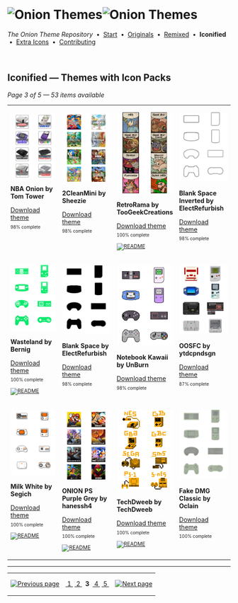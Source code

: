 <!--




















=================================================================================
---------------------------------------------------------------------------------

██████╗  ██████╗     ███╗   ██╗ ██████╗ ████████╗    ███████╗██████╗ ██╗████████╗
██╔══██╗██╔═══██╗    ████╗  ██║██╔═══██╗╚══██╔══╝    ██╔════╝██╔══██╗██║╚══██╔══╝
██║  ██║██║   ██║    ██╔██╗ ██║██║   ██║   ██║       █████╗  ██║  ██║██║   ██║   
██║  ██║██║   ██║    ██║╚██╗██║██║   ██║   ██║       ██╔══╝  ██║  ██║██║   ██║   
██████╔╝╚██████╔╝    ██║ ╚████║╚██████╔╝   ██║       ███████╗██████╔╝██║   ██║   
╚═════╝  ╚═════╝     ╚═╝  ╚═══╝ ╚═════╝    ╚═╝       ╚══════╝╚═════╝ ╚═╝   ╚═╝   

---------------------------------------------------------------------------------
=================================================================================

                  Note: This file was automatically generated.

            Run `python .github/generate.py` to regenerate the pages.




















-->
<p>&nbsp;</p>

# <img alt="Onion Themes" src="https://user-images.githubusercontent.com/44569252/179506709-0db2a8f5-3074-477c-81c4-719f281ddccc.png#gh-dark-mode-only" width="464px"><img alt="Onion Themes" src="https://user-images.githubusercontent.com/44569252/179506712-d5a1a916-7270-4902-aa55-5d93f7ee0f6e.png#gh-light-mode-only" width="464px">

*The Onion Theme Repository* &nbsp;•&nbsp; [Start](../../README.md) &nbsp;• &nbsp;[Originals](../custom/index.md) &nbsp;• &nbsp;[Remixed](../remixed/index.md) &nbsp;• &nbsp;**Iconified** &nbsp;• &nbsp;[Extra&nbsp;Icons](../icons_standalone/index.md) &nbsp;• &nbsp;[Contributing](../../CONTRIBUTING.md)

<p>&nbsp;</p>


## Iconified — Themes with Icon Packs

*Page 3 of 5 — 53 items available*
<table align=center><tr>


<td valign="top" width="25.00%">

[![NBA Onion by Tom Tower](../../themes/NBA%20Onion%20by%20Tom%20Tower/icons/preview.png)](https://onionui.github.io/iconpack_preview.html#NBA%20Onion%20by%20Tom%20Tower,NBA%20Onion%20by%20Tom%20Tower:themes/NBA%20Onion%20by%20Tom%20Tower/icons "Click to see the full icon pack preview page")

**NBA Onion by Tom Tower**

[Download theme](https://raw.githubusercontent.com/OnionUI/Themes/main/release/NBA%20Onion%20by%20Tom%20Tower.zip "NBA Onion by Tom Tower") <sub><sup>&nbsp;&nbsp; 98%&nbsp;complete</sup> &nbsp;&nbsp; </sub>

</td>


<td valign="top" width="25.00%">

[![2CleanMini by Sheezie](../../themes/2CleanMini%20by%20Sheezie/icons/preview.png)](https://onionui.github.io/iconpack_preview.html#2CleanMini%20by%20Sheezie,2CleanMini%20by%20Sheezie:themes/2CleanMini%20by%20Sheezie/icons "Click to see the full icon pack preview page")

**2CleanMini by Sheezie**

[Download theme](https://raw.githubusercontent.com/OnionUI/Themes/main/release/2CleanMini%20by%20Sheezie.zip "2CleanMini by Sheezie") <sub><sup>&nbsp;&nbsp; 98%&nbsp;complete</sup> &nbsp;&nbsp; </sub>

</td>


<td valign="top" width="25.00%">

[![RetroRama by TooGeekCreations](../../themes/RetroRama%20by%20TooGeekCreations/icons/preview.png)](https://onionui.github.io/iconpack_preview.html#RetroRama%20by%20TooGeekCreations,RetroRama%20by%20TooGeekCreations:themes/RetroRama%20by%20TooGeekCreations/icons "Click to see the full icon pack preview page")

**RetroRama by TooGeekCreations**

[Download theme](https://raw.githubusercontent.com/OnionUI/Themes/main/release/RetroRama%20by%20TooGeekCreations.zip "RetroRama by TooGeekCreations") <sub><sup>&nbsp;&nbsp; 100%&nbsp;complete</sup> &nbsp;&nbsp; <a href="/themes/RetroRama%20by%20TooGeekCreations/readme.md"><img src="https://user-images.githubusercontent.com/44569252/215358455-b6a1348b-8161-40d6-9cc1-cc31720377c4.png" height="16" title="README"></a> &nbsp;&nbsp; </sub>

</td>


<td valign="top" width="25.00%">

[![Blank Space Inverted by ElectRefurbish](../../themes/Blank%20Space%20Inverted%20by%20ElectRefurbish/icons/preview.png)](https://onionui.github.io/iconpack_preview.html#Blank%20Space%20Inverted%20by%20ElectRefurbish,Blank%20Space%20Inverted%20by%20ElectRefurbish:themes/Blank%20Space%20Inverted%20by%20ElectRefurbish/icons "Click to see the full icon pack preview page")

**Blank Space Inverted by ElectRefurbish**

[Download theme](https://raw.githubusercontent.com/OnionUI/Themes/main/release/Blank%20Space%20Inverted%20by%20ElectRefurbish.zip "Blank Space Inverted by ElectRefurbish") <sub><sup>&nbsp;&nbsp; 98%&nbsp;complete</sup> &nbsp;&nbsp; </sub>

</td>

</tr><tr>

<td valign="top" width="25.00%">

[![Wasteland by Bernig](../../themes/Wasteland%20by%20Bernig/icons/preview.png)](https://onionui.github.io/iconpack_preview.html#Wasteland%20by%20Bernig,Wasteland%20by%20Bernig:themes/Wasteland%20by%20Bernig/icons "Click to see the full icon pack preview page")

**Wasteland by Bernig**

[Download theme](https://raw.githubusercontent.com/OnionUI/Themes/main/release/Wasteland%20by%20Bernig.zip "Wasteland by Bernig") <sub><sup>&nbsp;&nbsp; 100%&nbsp;complete</sup> &nbsp;&nbsp; <a href="/themes/Wasteland%20by%20Bernig/README.txt"><img src="https://user-images.githubusercontent.com/44569252/215358455-b6a1348b-8161-40d6-9cc1-cc31720377c4.png" height="16" title="README"></a> &nbsp;&nbsp; </sub>

</td>


<td valign="top" width="25.00%">

[![Blank Space by ElectRefurbish](../../themes/Blank%20Space%20by%20ElectRefurbish/icons/preview.png)](https://onionui.github.io/iconpack_preview.html#Blank%20Space%20by%20ElectRefurbish,Blank%20Space%20by%20ElectRefurbish:themes/Blank%20Space%20by%20ElectRefurbish/icons "Click to see the full icon pack preview page")

**Blank Space by ElectRefurbish**

[Download theme](https://raw.githubusercontent.com/OnionUI/Themes/main/release/Blank%20Space%20by%20ElectRefurbish.zip "Blank Space by ElectRefurbish") <sub><sup>&nbsp;&nbsp; 98%&nbsp;complete</sup> &nbsp;&nbsp; </sub>

</td>


<td valign="top" width="25.00%">

[![Notebook Kawaii by UnBurn](../../themes/Notebook%20Kawaii%20by%20UnBurn/icons/preview.png)](https://onionui.github.io/iconpack_preview.html#Notebook%20Kawaii%20by%20UnBurn,Notebook%20Kawaii%20by%20UnBurn:themes/Notebook%20Kawaii%20by%20UnBurn/icons "Click to see the full icon pack preview page")

**Notebook Kawaii by UnBurn**

[Download theme](https://raw.githubusercontent.com/OnionUI/Themes/main/release/Notebook%20Kawaii%20by%20UnBurn.zip "Notebook Kawaii by UnBurn") <sub><sup>&nbsp;&nbsp; 98%&nbsp;complete</sup> &nbsp;&nbsp; </sub>

</td>


<td valign="top" width="25.00%">

[![OOSFC by ytdcpndsgn](../../themes/OOSFC%20by%20ytdcpndsgn/icons/preview.png)](https://onionui.github.io/iconpack_preview.html#OOSFC%20by%20ytdcpndsgn,OOSFC%20by%20ytdcpndsgn:themes/OOSFC%20by%20ytdcpndsgn/icons "Click to see the full icon pack preview page")

**OOSFC by ytdcpndsgn**

[Download theme](https://raw.githubusercontent.com/OnionUI/Themes/main/release/OOSFC%20by%20ytdcpndsgn.zip "OOSFC by ytdcpndsgn") <sub><sup>&nbsp;&nbsp; 87%&nbsp;complete</sup> &nbsp;&nbsp; </sub>

</td>

</tr><tr>

<td valign="top" width="25.00%">

[![Milk White by Segich](../../themes/Milk%20White%20by%20Segich/icons/preview.png)](https://onionui.github.io/iconpack_preview.html#Milk%20White%20by%20Segich,Milk%20White%20by%20Segich:themes/Milk%20White%20by%20Segich/icons "Click to see the full icon pack preview page")

**Milk White by Segich**

[Download theme](https://raw.githubusercontent.com/OnionUI/Themes/main/release/Milk%20White%20by%20Segich.zip "Milk White by Segich") <sub><sup>&nbsp;&nbsp; 100%&nbsp;complete</sup> &nbsp;&nbsp; <a href="/themes/Milk%20White%20by%20Segich/README.md"><img src="https://user-images.githubusercontent.com/44569252/215358455-b6a1348b-8161-40d6-9cc1-cc31720377c4.png" height="16" title="README"></a> &nbsp;&nbsp; </sub>

</td>


<td valign="top" width="25.00%">

[![ONION PS Purple Grey by hanessh4](../../themes/ONION%20PS%20%284-pack%29%20by%20hanessh4/ONION%20PS%20Purple%20Grey%20by%20hanessh4/icons/preview.png)](https://onionui.github.io/iconpack_preview.html#ONION%20PS%20Purple%20Grey%20by%20hanessh4,ONION%20PS%20Purple%20Grey%20by%20hanessh4:themes/ONION%20PS%20%284-pack%29%20by%20hanessh4/ONION%20PS%20Purple%20Grey%20by%20hanessh4/icons "Click to see the full icon pack preview page")

**ONION PS Purple Grey by hanessh4**

[Download theme](https://raw.githubusercontent.com/OnionUI/Themes/main/release/ONION%20PS%20%284-pack%29%20by%20hanessh4.zip "ONION PS (4-pack) by hanessh4") <sub><sup>&nbsp;&nbsp; 100%&nbsp;complete</sup> &nbsp;&nbsp; <a href="/themes/ONION%20PS%20%284-pack%29%20by%20hanessh4/ONION%20PS%20Purple%20Grey%20by%20hanessh4/README.txt"><img src="https://user-images.githubusercontent.com/44569252/215358455-b6a1348b-8161-40d6-9cc1-cc31720377c4.png" height="16" title="README"></a> &nbsp;&nbsp; </sub>

</td>


<td valign="top" width="25.00%">

[![TechDweeb by TechDweeb](../../themes/TechDweeb%20by%20TechDweeb/icons/preview.png)](https://onionui.github.io/iconpack_preview.html#TechDweeb%20by%20TechDweeb,TechDweeb%20by%20TechDweeb:themes/TechDweeb%20by%20TechDweeb/icons "Click to see the full icon pack preview page")

**TechDweeb by TechDweeb**

[Download theme](https://raw.githubusercontent.com/OnionUI/Themes/main/release/TechDweeb%20by%20TechDweeb.zip "TechDweeb by TechDweeb") <sub><sup>&nbsp;&nbsp; 100%&nbsp;complete</sup> &nbsp;&nbsp; <a href="/themes/TechDweeb%20by%20TechDweeb/readme.md"><img src="https://user-images.githubusercontent.com/44569252/215358455-b6a1348b-8161-40d6-9cc1-cc31720377c4.png" height="16" title="README"></a> &nbsp;&nbsp; </sub>

</td>


<td valign="top" width="25.00%">

[![Fake DMG Classic by Oclain](../../themes/Fake%20DMG%20Classic%20by%20Oclain/icons/preview.png)](https://onionui.github.io/iconpack_preview.html#Fake%20DMG%20Classic%20by%20Oclain,Fake%20DMG%20Classic%20by%20Oclain:themes/Fake%20DMG%20Classic%20by%20Oclain/icons "Click to see the full icon pack preview page")

**Fake DMG Classic by Oclain**

[Download theme](https://raw.githubusercontent.com/OnionUI/Themes/main/release/Fake%20DMG%20Classic%20by%20Oclain.zip "Fake DMG Classic by Oclain") <sub><sup>&nbsp;&nbsp; 100%&nbsp;complete</sup> &nbsp;&nbsp; </sub>

</td>

</tr></table>



---

<table align="center"><tr><td align="right">

[![Previous page](https://github.com/OnionUI/Themes/assets/44569252/fb1e949d-00a9-47d2-ad8b-cf273dbcf1bd)](index-04-d8.md)

</td><td align="center" valign="middle">

[&nbsp;1&nbsp;](index.md) [&nbsp;2&nbsp;](index-04-d8.md) &nbsp;**3**&nbsp; [&nbsp;4&nbsp;](index-02-6b.md) [&nbsp;5&nbsp;](index-01-79.md)

</td><td>

[![Next page](https://github.com/OnionUI/Themes/assets/44569252/a0717376-2b5b-4534-9eba-4d2d3961f06b)](index-02-6b.md)

</td></tr></table>